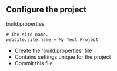 ## Configure the project

build.properties

    # The site name.
    website.site.name = My Test Project
    
* Create the 'build.properties' file
* Contains settings unique for the project
* Commit this file
